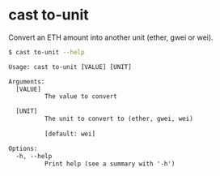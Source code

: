 # cast to-unit

Convert an ETH amount into another unit (ether, gwei or wei).

```bash
$ cast to-unit --help
```

```txt
Usage: cast to-unit [VALUE] [UNIT]

Arguments:
  [VALUE]
          The value to convert

  [UNIT]
          The unit to convert to (ether, gwei, wei)
          
          [default: wei]

Options:
  -h, --help
          Print help (see a summary with '-h')
```